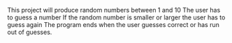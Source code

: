 This project will produce random numbers between 1 and 10
The user has to guess a number
If the random number is smaller or larger the user has to guess again
The program ends when the user guesses correct or has run out of guesses.
